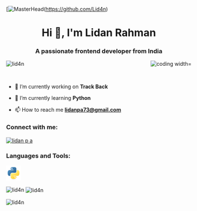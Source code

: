 [![MasterHead](https://gifer.com/en/GYny)(https://github.com/Lid4n)
<h1 align="center">Hi 👋, I'm Lidan Rahman</h1>
<h3 align="center">A passionate frontend developer from India</h3>
<img align="right" alt="coding width="400" src="file:///C:/Users/ANAS/Downloads/GYny.html">

<p align="left"> <img src="https://komarev.com/ghpvc/?username=lid4n&label=Profile%20views&color=0e75b6&style=flat" alt="lid4n" /> </p>

<p align="left"> <a href="https://twitter.com/" target="blank"><img src="https://img.shields.io/twitter/follow/?logo=twitter&style=for-the-badge" alt="" /></a> </p>

- 🔭 I’m currently working on **Track Back**

- 🌱 I’m currently learning **Python**

- 📫 How to reach me **lidanpa73@gmail.com**

<h3 align="left">Connect with me:</h3>
<p align="left">
<a href="https://linkedin.com/in/lidan p a" target="blank"><img align="center" src="https://raw.githubusercontent.com/rahuldkjain/github-profile-readme-generator/master/src/images/icons/Social/linked-in-alt.svg" alt="lidan p a" height="30" width="40" /></a>
</p>

<h3 align="left">Languages and Tools:</h3>
<p align="left"> <a href="https://www.python.org" target="_blank" rel="noreferrer"> <img src="https://raw.githubusercontent.com/devicons/devicon/master/icons/python/python-original.svg" alt="python" width="40" height="40"/> </a> </p>

<p><img align="left" src="https://github-readme-stats.vercel.app/api/top-langs?username=lid4n&show_icons=true&locale=en&layout=compact" alt="lid4n" /></p>

<p>&nbsp;<img align="center" src="https://github-readme-stats.vercel.app/api?username=lid4n&show_icons=true&locale=en" alt="lid4n" /></p>

<p><img align="center" src="https://github-readme-streak-stats.herokuapp.com/?user=lid4n&" alt="lid4n" /></p>
